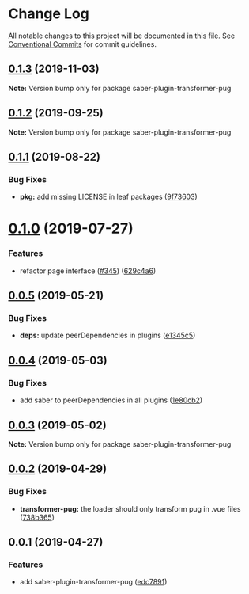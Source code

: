 # Change Log

All notable changes to this project will be documented in this file.
See [Conventional Commits](https://conventionalcommits.org) for commit guidelines.

## [0.1.3](https://github.com/saberland/saber/compare/saber-plugin-transformer-pug@0.1.2...saber-plugin-transformer-pug@0.1.3) (2019-11-03)

**Note:** Version bump only for package saber-plugin-transformer-pug

## [0.1.2](https://github.com/saberland/saber/compare/saber-plugin-transformer-pug@0.1.1...saber-plugin-transformer-pug@0.1.2) (2019-09-25)

**Note:** Version bump only for package saber-plugin-transformer-pug

## [0.1.1](https://github.com/saberland/saber/compare/saber-plugin-transformer-pug@0.1.0...saber-plugin-transformer-pug@0.1.1) (2019-08-22)

### Bug Fixes

- **pkg:** add missing LICENSE in leaf packages ([9f73603](https://github.com/saberland/saber/commit/9f73603))

# [0.1.0](https://github.com/saberland/saber/compare/saber-plugin-transformer-pug@0.0.5...saber-plugin-transformer-pug@0.1.0) (2019-07-27)

### Features

- refactor page interface ([#345](https://github.com/saberland/saber/issues/345)) ([629c4a6](https://github.com/saberland/saber/commit/629c4a6))

## [0.0.5](https://github.com/egoist/saber/compare/saber-plugin-transformer-pug@0.0.4...saber-plugin-transformer-pug@0.0.5) (2019-05-21)

### Bug Fixes

- **deps:** update peerDependencies in plugins ([e1345c5](https://github.com/egoist/saber/commit/e1345c5))

## [0.0.4](https://github.com/egoist/saber/compare/saber-plugin-transformer-pug@0.0.3...saber-plugin-transformer-pug@0.0.4) (2019-05-03)

### Bug Fixes

- add saber to peerDependencies in all plugins ([1e80cb2](https://github.com/egoist/saber/commit/1e80cb2))

## [0.0.3](https://github.com/egoist/saber/compare/saber-plugin-transformer-pug@0.0.2...saber-plugin-transformer-pug@0.0.3) (2019-05-02)

**Note:** Version bump only for package saber-plugin-transformer-pug

## [0.0.2](https://github.com/egoist/saber/compare/saber-plugin-transformer-pug@0.0.1...saber-plugin-transformer-pug@0.0.2) (2019-04-29)

### Bug Fixes

- **transformer-pug:** the loader should only transform pug in .vue files ([738b365](https://github.com/egoist/saber/commit/738b365))

## 0.0.1 (2019-04-27)

### Features

- add saber-plugin-transformer-pug ([edc7891](https://github.com/egoist/saber/commit/edc7891))
